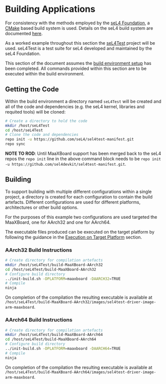 # Building Applications

For consistency with the methods employed by the [seL4 Foundation](https://sel4.systems), a [CMake](https://cmake.org) based build system is used. Details on the seL4 build system are documented [here](https://docs.sel4.systems/projects/buildsystem/).

As a worked example throughout this section the [seL4Test](https://docs.sel4.systems/projects/sel4test) project will be used. seL4Test is a test suite for seL4 developed and maintained by the seL4 Foundation.

This section of the document assumes the [build environment setup](build_environment_setup.md) has been completed. All commands provided within this section are to be executed within the build environment.

## Getting the Code

Within the build environment a directory named `seL4Test` will be created and all of the code and dependencies (e.g. the seL4 kernel, libraries and requited tools) will be cloned:

```bash
# Create a directory to hold the code
mkdir /host/seL4Test
cd /host/seL4Test
# Clone the code and dependencies
repo init -u https://github.com/seL4/sel4test-manifest.git
repo sync
```

**NOTE TO ROD**: Until MaaXBoard support has been merged back to the seL4 repos the `repo init` line in the above command block needs to be `repo init -u https://github.com/sel4devkit/sel4test-manifest.git`.

## Building

To support building with multiple different configurations within a single project, a directory is created for each configuration to contain the build artefacts. Different configurations are used for different platforms, architectures or other build options.

For the purposes of this example two configurations are used targeted the MaaXBoard, one for AArch32 and one for AArch64.

The executable files produced can be executed on the target platform by following the guidance in the [Execution on Target Platform](execution_on_target_platform.md) section.

### AArch32 Build Instructions

```bash
# Create directory for compilation artefacts
mkdir /host/seL4Test/build-MaaXBoard-AArch32
cd /host/seL4Test/build-MaaXBoard-AArch32
# Configure build directory
../init-build.sh -DPLATFORM=maaxboard -DAARCH32=TRUE
# Compile
ninja
```

On completion of the compilation the resulting executable is available at `/host/seL4Test/build-MaaXBoard-AArch32/images/sel4test-driver-image-arm-maaxboard`.

### AArch64 Build Instructions

```bash
# Create directory for compilation artefacts
mkdir /host/seL4Test/build-MaaXBoard-AArch64
cd /host/seL4Test/build-MaaXBoard-AArch64
# Configure build directory
../init-build.sh -DPLATFORM=maaxboard -DAARCH64=TRUE
# Compile
ninja
```

On completion of the compilation the resulting executable is available at `/host/seL4Test/build-MaaXBoard-AArch64/images/sel4test-driver-image-arm-maaxboard`.
